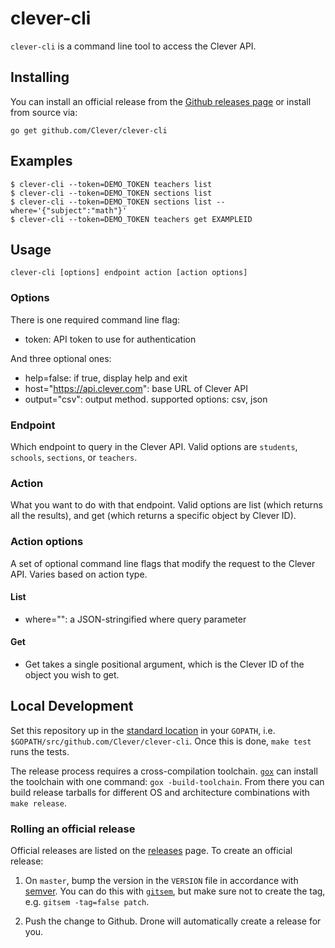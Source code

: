 # clever-cli

`clever-cli` is a command line tool to access the Clever API.

## Installing

You can install an official release from the [Github releases page](https://github.com/Clever/clever-cli/releases) or install from source via:

```shell
go get github.com/Clever/clever-cli
```

## Examples

```shell
$ clever-cli --token=DEMO_TOKEN teachers list
$ clever-cli --token=DEMO_TOKEN sections list
$ clever-cli --token=DEMO_TOKEN sections list --where='{"subject":"math"}'
$ clever-cli --token=DEMO_TOKEN teachers get EXAMPLEID
```

## Usage

`clever-cli [options] endpoint action [action options]`

### Options

There is one required command line flag:
  - token: API token to use for authentication

And three optional ones:
  - help=false: if true, display help and exit
  - host="https://api.clever.com": base URL of Clever API
  - output="csv": output method. supported options: csv, json

### Endpoint

Which endpoint to query in the Clever API.
Valid options are `students`, `schools`, `sections`, or `teachers`.

### Action

What you want to do with that endpoint. Valid options are list (which returns all the results), and get (which returns a specific object by Clever ID).

### Action options

A set of optional command line flags that modify the request to the Clever API.
Varies based on action type.

#### List

  - where="": a JSON-stringified where query parameter

#### Get

  - Get takes a single positional argument, which is the Clever ID of the object you wish to get.

## Local Development

Set this repository up in the [standard location](https://golang.org/doc/code.html) in your `GOPATH`, i.e. `$GOPATH/src/github.com/Clever/clever-cli`.
Once this is done, `make test` runs the tests.

The release process requires a cross-compilation toolchain.
[`gox`](https://github.com/mitchellh/gox) can install the toolchain with one command: `gox -build-toolchain`.
From there you can build release tarballs for different OS and architecture combinations with `make release`.

### Rolling an official release

Official releases are listed on the [releases](https://github.com/Clever/clever-cli/releases) page.
To create an official release:

1. On `master`, bump the version in the `VERSION` file in accordance with [semver](http://semver.org/).
You can do this with [`gitsem`](https://github.com/clever/gitsem), but make sure not to create the tag, e.g. `gitsem -tag=false patch`.

2. Push the change to Github. Drone will automatically create a release for you.
